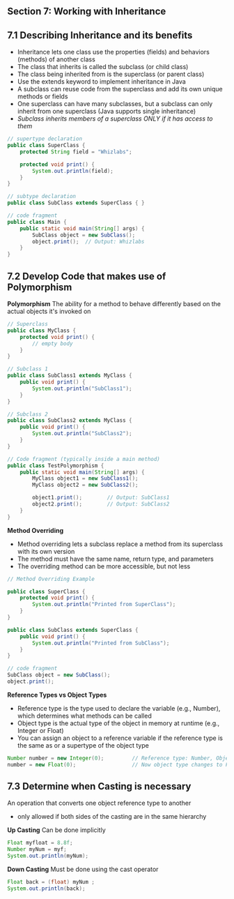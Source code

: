 ## Section 7: Working with Inheritance

## 7.1 Describing Inheritance and its benefits
- Inheritance lets one class use the properties (fields) and behaviors (methods) of another class
- The class that inherits is called the subclass (or child class)
- The class being inherited from is the superclass (or parent class)
- Use the extends keyword to implement inheritance in Java
- A subclass can reuse code from the superclass and add its own unique methods or fields
- One superclass can have many subclasses, but a subclass can only inherit from one superclass (Java supports single inheritance)
- *Subclass inherits members of a superclass ONLY if it has access to them*

```java
// supertype declaration
public class SuperClass {
    protected String field = "Whizlabs";

    protected void print() {
        System.out.println(field);
    }
}

// subtype declaration
public class SubClass extends SuperClass { }

// code fragment
public class Main {
    public static void main(String[] args) {
        SubClass object = new SubClass();
        object.print();  // Output: Whizlabs
    }
}
```

## 7.2 Develop Code that makes use of Polymorphism
**Polymorphism**
The ability for a method to behave differently based on the actual objects it's invoked on
```java
// Superclass
public class MyClass {
    protected void print() {
        // empty body
    }
}

// Subclass 1
public class SubClass1 extends MyClass {
    public void print() {
        System.out.println("SubClass1");
    }
}

// Subclass 2
public class SubClass2 extends MyClass {
    public void print() {
        System.out.println("SubClass2");
    }
}

// Code fragment (typically inside a main method)
public class TestPolymorphism {
    public static void main(String[] args) {
        MyClass object1 = new SubClass1();
        MyClass object2 = new SubClass2();

        object1.print();        // Output: SubClass1
        object2.print();        // Output: SubClass2
    }
}
```

**Method Overriding**
- Method overriding lets a subclass replace a method from its superclass with its own version
- The method must have the same name, return type, and parameters
- The overriding method can be more accessible, but not less

```java
// Method Overriding Example

public class SuperClass {
    protected void print() {
        System.out.println("Printed from SuperClass");
    }
}

public class SubClass extends SuperClass {
    public void print() {
        System.out.println("Printed from SubClass");
    }
}

// code fragment
SubClass object = new SubClass();
object.print();
``` 

**Reference Types vs Object Types**
- Reference type is the type used to declare the variable (e.g., Number), which determines what methods can be called
- Object type is the actual type of the object in memory at runtime (e.g., Integer or Float)
- You can assign an object to a reference variable if the reference type is the same as or a supertype of the object type
```java
Number number = new Integer(0);         // Reference type: Number, Object type: Integer
number = new Float(0);                  // Now object type changes to Float
```

## 7.3 Determine when Casting is necessary
An operation that converts one object reference type to another
- only allowed if both sides of the casting are in the same hierarchy

**Up Casting**
Can be done implicitly
```java
Float myfloat = 8.8f;
Number myNum = myf;
System.out.println(myNum);
```

**Down Casting**
Must be done using the cast operator
```java
Float back = (float) myNum ;
System.out.println(back);
```
